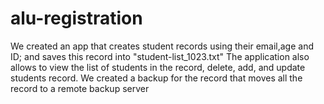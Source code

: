 # alu-registration
We created an app that creates student records using their email,age and ID; and saves this record into "student-list_1023.txt"
The application also allows to view the list of students in the record, delete, add, and update students record.
We created a backup for the record that moves all the record to a remote backup server
